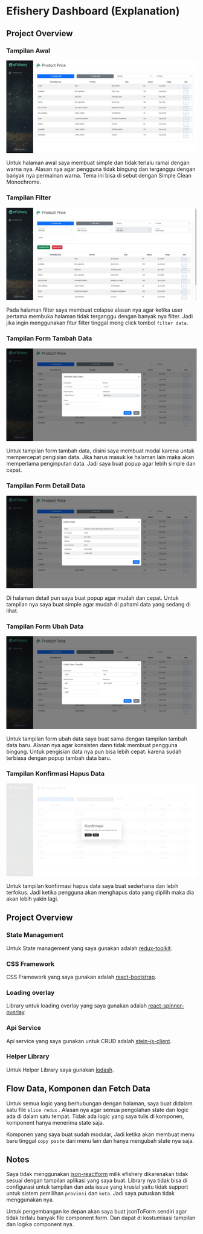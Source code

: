 # Efishery Dashboard (Explanation)

## Project Overview

### Tampilan Awal

![dashboard](https://raw.githubusercontent.com/rikynurdiana/efishery-test/master/src/assets/images/list.jpeg "dashboard")

Untuk halaman awal saya membuat simple dan tidak terlalu ramai dengan warna nya. Alasan nya agar pengguna tidak bingung dan terganggu dengan banyak nya permainan warna.
Tema ini bisa di sebut dengan Simple Clean Monochrome.

### Tampilan Filter

![dashboard](https://raw.githubusercontent.com/rikynurdiana/efishery-test/master/src/assets/images/form-filter.jpeg "dashboard")

Pada halaman filter saya membuat colapse alasan nya agar ketika user pertama membuka halaman tidak terganggu dengan banyak nya filter. Jadi jika ingin menggunakan fitur filter tinggal meng click tombol `filter data`.

### Tampilan Form Tambah Data

![dashboard](https://raw.githubusercontent.com/rikynurdiana/efishery-test/master/src/assets/images/form-add.jpeg "dashboard")

Untuk tampilan form tambah data, disini saya membuat modal karena untuk mempercepat pengisian data. Jika harus masuk ke halaman lain maka akan memperlama penginputan data. Jadi saya buat popup agar lebih simple dan cepat.

### Tampilan Form Detail Data

![dashboard](https://raw.githubusercontent.com/rikynurdiana/efishery-test/master/src/assets/images/form-detail.jpeg "dashboard")

Di halaman detail pun saya buat popup agar mudah dan cepat. Untuk tampilan nya saya buat simple agar mudah di pahami data yang sedang di lihat.

### Tampilan Form Ubah Data

![dashboard](https://raw.githubusercontent.com/rikynurdiana/efishery-test/master/src/assets/images/form-edit.jpeg "dashboard")

Untuk tampilan form ubah data saya buat sama dengan tampilan tambah data baru. Alasan nya agar konsisten dann tidak membuat pengguna bingung. Untuk pengisian data nya pun bisa lebih cepat. karena sudah terbiasa dengan popup tambah data baru.

### Tampilan Konfirmasi Hapus Data

![dashboard](https://raw.githubusercontent.com/rikynurdiana/efishery-test/master/src/assets/images/form-delete.jpeg "dashboard")

Untuk tampilan konfirmasi hapus data saya buat sederhana dan lebih terfokus. Jadi ketika pengguna akan menghapus data yang dipilih maka dia akan lebih yakin lagi.

## Project Overview

### State Management

Untuk State management yang saya gunakan adalah [redux-toolkit](https://redux-toolkit.js.org/).

### CSS Framework

CSS Framework yang saya gunakan adalah [react-bootstrap](https://react-bootstrap.github.io/getting-started/introduction/).

### Loading overlay

Library untuk loading overlay yang saya gunakan adalah [react-spinner-overlay](https://npm.io/package/react-spinner-overlay).

### Api Service

Api service yang saya gunakan untuk CRUD adalah [stein-js-client](https://docs.steinhq.com/introduction).

### Helper Library

Untuk Helper Library saya gunakan [lodash](https://lodash.com/).

## Flow Data, Komponen dan Fetch Data

Untuk semua logic yang berhubungan dengan halaman, saya buat didalam satu file `slice redux` . Alasan nya agar semua pengolahan state dan logic ada di dalam satu tempat. Tidak ada logic yang saya tulis di komponen, komponent hanya menerima state saja.

Komponen yang saya buat sudah modular, Jadi ketika akan membuat menu baru tinggal `copy paste` dari menu lain dan hanya mengubah state nya saja.

## Notes

Saya tidak menggunakan [json-reactform](https://github.com/eFishery/json-reactform) milik efishery dikarenakan tidak sesuai dengan tampilan aplikasi yang saya buat. Library nya tidak bisa di configurasi untuk tampilan dan ada issue yang krusial yaitu tidak support untuk sistem pemilihan `provinsi` dan `kota`. Jadi saya putuskan tidak menggunakan nya.

Untuk pengembangan ke depan akan saya buat jsonToForm sendiri agar tidak terlalu banyak file component form. Dan dapat di kostumisasi tampilan dan logika component nya.
